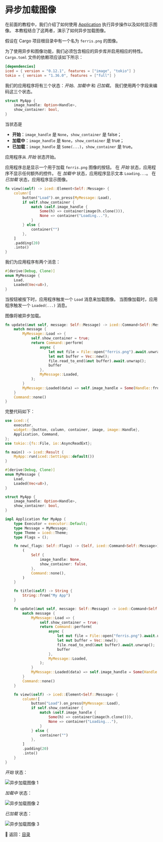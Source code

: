 
# 异步加载图像

在前面的教程中，我们介绍了如何使用 [Application](https://docs.rs/iced/0.12.1/iced/application/trait.Application.html) 执行异步操作以及如何显示图像。
本教程结合了这两者，演示了如何异步加载图像。

假设在 Cargo 项目根目录中有一个名为 `ferris.png` 的图像。

为了使用异步和图像功能，我们必须包含相应的异步库并启用相应的特性。
`Cargo.toml` 文件的依赖项应该如下所示：

```toml
[dependencies]
iced = { version = "0.12.1", features = ["image", "tokio"] }
tokio = { version = "1.36.0", features = ["full"] }
```

我们的应用程序将有三个状态：*开始*、*加载中* 和 *已加载*。
我们使用两个字段来编码这三个状态。

```rust
struct MyApp {
    image_handle: Option<Handle>,
    show_container: bool,
}
```

当状态是

* **开始**：`image_handle` 是 `None`，`show_container` 是 false；
* **加载中**：`image_handle` 是 `None`，`show_container` 是 true；
* **已加载**：`image_handle` 是 `Some(...)`，`show_container` 是 true。

应用程序从 *开始* 状态开始。

应用程序总是显示一个用于加载 `ferris.png` 图像的按钮。
在 *开始* 状态，应用程序不显示任何额外的控件。
在 *加载中* 状态，应用程序显示文本 `Loading...`。
在 *已加载* 状态，应用程序显示图像。

```rust
fn view(&self) -> iced::Element<Self::Message> {
    column![
        button("Load").on_press(MyMessage::Load),
        if self.show_container {
            match &self.image_handle {
                Some(h) => container(image(h.clone())),
                None => container("Loading..."),
            }
        } else {
            container("")
        },
    ]
    .padding(20)
    .into()
}
```

我们为应用程序有两个消息：

```rust
#[derive(Debug, Clone)]
enum MyMessage {
    Load,
    Loaded(Vec<u8>),
}
```

当按钮被按下时，应用程序触发一个 `Load` 消息来加载图像。
当图像加载时，应用程序触发一个 `Loaded(...)` 消息。

图像将被异步加载。

```rust
fn update(&mut self, message: Self::Message) -> iced::Command<Self::Message> {
    match message {
        MyMessage::Load => {
            self.show_container = true;
            return Command::perform(
                async {
                    let mut file = File::open("ferris.png").await.unwrap();
                    let mut buffer = Vec::new();
                    file.read_to_end(&mut buffer).await.unwrap();
                    buffer
                },
                MyMessage::Loaded,
            );
        }
        MyMessage::Loaded(data) => self.image_handle = Some(Handle::from_memory(data)),
    }
    Command::none()
}
```

完整代码如下：

```rust
use iced::{
    executor,
    widget::{button, column, container, image, image::Handle},
    Application, Command,
};
use tokio::{fs::File, io::AsyncReadExt};

fn main() -> iced::Result {
    MyApp::run(iced::Settings::default())
}

#[derive(Debug, Clone)]
enum MyMessage {
    Load,
    Loaded(Vec<u8>),
}

struct MyApp {
    image_handle: Option<Handle>,
    show_container: bool,
}

impl Application for MyApp {
    type Executor = executor::Default;
    type Message = MyMessage;
    type Theme = iced::Theme;
    type Flags = ();

    fn new(_flags: Self::Flags) -> (Self, iced::Command<Self::Message>) {
        (
            Self {
                image_handle: None,
                show_container: false,
            },
            Command::none(),
        )
    }

    fn title(&self) -> String {
        String::from("My App")
    }

    fn update(&mut self, message: Self::Message) -> iced::Command<Self::Message> {
        match message {
            MyMessage::Load => {
                self.show_container = true;
                return Command::perform(
                    async {
                        let mut file = File::open("ferris.png").await.unwrap();
                        let mut buffer = Vec::new();
                        file.read_to_end(&mut buffer).await.unwrap();
                        buffer
                    },
                    MyMessage::Loaded,
                );
            }
            MyMessage::Loaded(data) => self.image_handle = Some(Handle::from_memory(data)),
        }
        Command::none()
    }

    fn view(&self) -> iced::Element<Self::Message> {
        column![
            button("Load").on_press(MyMessage::Load),
            if self.show_container {
                match &self.image_handle {
                    Some(h) => container(image(h.clone())),
                    None => container("Loading..."),
                }
            } else {
                container("")
            },
        ]
        .padding(20)
        .into()
    }
}
```

*开始* 状态：

![异步加载图像 1](./pic/loading_images_asynchronously_1.png)

*加载中* 状态：

![异步加载图像 2](./pic/loading_images_asynchronously_2.png)

*已加载* 状态：

![异步加载图像 3](./pic/loading_images_asynchronously_3.png)

:blue_book: 返回：[目录](./../README.md)
